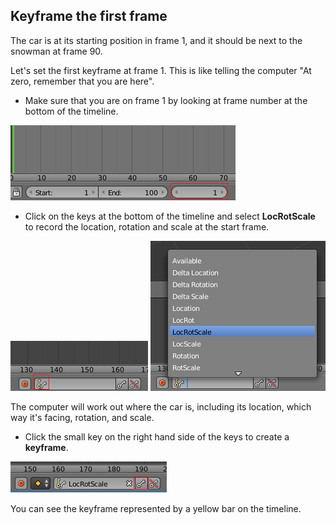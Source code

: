 ## Keyframe the first frame

The car is at its starting position in frame 1, and it should be next to the snowman at frame 90.

Let's set the first keyframe at frame 1. This is like telling the computer "At zero, remember that you are here".

+ Make sure that you are on frame 1 by looking at frame number at the bottom of the timeline.

![Frame one](images/blender-frame-1.png)

+ Click on the keys at the bottom of the timeline and select **LocRotScale** to record the location, rotation and scale at the start frame.

![Keys](images/blender-keys.png)
![LocRotScale](images/blender-locrotscale.png)

The computer will work out where the car is, including its location, which way it's facing, rotation, and scale.

+ Click the small key on the right hand side of the keys to create a **keyframe**.

![Small key](images/small-key.png)

You can see the keyframe represented by a yellow bar on the timeline.
